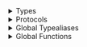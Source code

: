 <details>
<summary>Types</summary>

  - [BeachlineSegment](/BeachlineSegment)
  - [Cell](/Cell)
  - [Circle](/Circle)
  - [Clipper](/Clipper)
  - [Diagram](/Diagram)
  - [FortuneSweep](/FortuneSweep)
  - [FortuneSweppLogLevel](/FortuneSweppLogLevel)
  - [HalfEdge](/HalfEdge)
  - [LineSegment](/LineSegment)
  - [Parabola](/Parabola)
  - [PriorityQueue](/PriorityQueue)
  - [Rectangle](/Rectangle)
  - [Rectangle.Edge](/Rectangle.Edge)
  - [Site](/Site)
  - [Size](/Size)
  - [Vector2D](/Vector2D)

</details>

<details>
<summary>Protocols</summary>

  - [FortuneSweepLogging](/FortuneSweepLogging)
  - [FortuneSweepProgressWatching](/FortuneSweepProgressWatching)

</details>

<details>
<summary>Global Typealiases</summary>

  - [LiangBarskyResult](/LiangBarskyResult)
  - [Point](/Point)
  - [Vertex](/Vertex)

</details>

<details>
<summary>Global Functions</summary>

  - [lb\_clip(\_:clipper:)](/lb_clip\(_:clipper:\))

</details>
